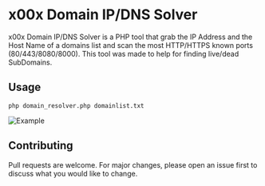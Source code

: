 # x00x Domain IP/DNS Solver

x00x Domain IP/DNS Solver is a PHP tool that grab the IP Address and the Host Name of a domains list and scan the most HTTP/HTTPS known ports (80/443/8080/8000).
This tool was made to help for finding live/dead SubDomains.

## Usage

```
php domain_resolver.php domainlist.txt
```

![Example](https://i.ibb.co/vmgD16c/Screenshot-04-04-2020-14-54-48.png)

## Contributing
Pull requests are welcome. For major changes, please open an issue first to discuss what you would like to change.
